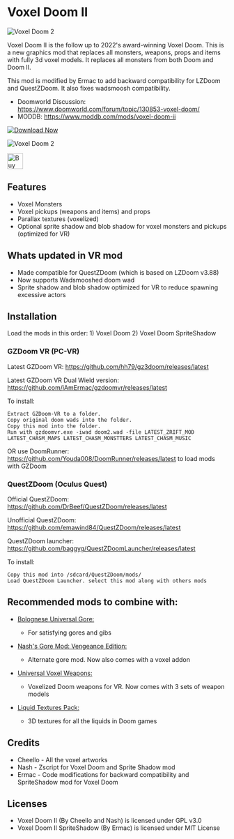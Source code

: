# Voxel Doom II

![Voxel Doom 2](https://media.moddb.com/images/downloads/1/262/261802/voxeldoom2.png)

Voxel Doom II is the follow up to 2022's award-winning Voxel Doom. This is a new graphics mod that replaces all monsters, weapons, props and items with fully 3d voxel models. It replaces all monsters from both Doom and Doom II.

This mod is modified by Ermac to add backward compatibility for LZDoom and QuestZDoom. It also fixes wadsmoosh compatibility.

- Doomworld Discussion: https://www.doomworld.com/forum/topic/130853-voxel-doom/
- MODDB: https://www.moddb.com/mods/voxel-doom-ii

[![Download Now](https://raster.shields.io/github/downloads/iAmErmac/Voxel-Doom-VR/total)](https://github.com/iAmErmac/Voxel-Doom-VR/releases/latest)

![Voxel Doom 2](https://i.imgflip.com/88veum.gif)

[<img src="https://cdn.ko-fi.com/cdn/kofi2.png?v=2" height="36" alt="Buy me a Cofee!">](https://ko-fi.com/ermac)

## Features
* Voxel Monsters
* Voxel pickups (weapons and items) and props
* Parallax textures (voxelized)
* Optional sprite shadow and blob shadow for voxel monsters and pickups (optimized for VR)

## Whats updated in VR mod
* Made compatible for QuestZDoom (which is based on LZDoom v3.88)
* Now supports Wadsmooshed doom wad
* Sprite shadow and blob shadow optimized for VR to reduce spawning excessive actors

## Installation

Load the mods in this order: 1) Voxel Doom 2) Voxel Doom SpriteShadow

### GZDoom VR (PC-VR)

Latest GZDoom VR: https://github.com/hh79/gz3doom/releases/latest

Latest GZDoom VR Dual Wield version: https://github.com/iAmErmac/gzdoomvr/releases/latest

To install:

    Extract GZDoom-VR to a folder.
    Copy original doom wads into the folder.
    Copy this mod into the folder.
    Run with gzdoomvr.exe -iwad doom2.wad -file LATEST_ZRIFT_MOD LATEST_CHASM_MAPS LATEST_CHASM_MONSTTERS LATEST_CHASM_MUSIC
  
OR use DoomRunner: https://github.com/Youda008/DoomRunner/releases/latest to load mods with GZDoom

### QuestZDoom (Oculus Quest)

Official QuestZDoom: https://github.com/DrBeef/QuestZDoom/releases/latest

Unofficial QuestZDoom: https://github.com/emawind84/QuestZDoom/releases/latest

QuestZDoom launcher: https://github.com/baggyg/QuestZDoomLauncher/releases/latest

To install:

    Copy this mod into /sdcard/QuestZDoom/mods/
    Load QuestZDoom Launcher. select this mod along with others mods

## Recommended mods to combine with:

* [Bolognese Universal Gore:](https://www.moddb.com/mods/brutal-doom/downloads/bolognese-gore-mod-v20)
  - For satisfying gores and gibs

* [Nash's Gore Mod: Vengeance Edition:](https://www.moddb.com/mods/nashs-gore-mod-vengeance-edition)
  - Alternate gore mod. Now also comes with a voxel addon

* [Universal Voxel Weapons:](https://github.com/iAmErmac/Universal_Doom_VoxelWeapons_VR)
  - Voxelized Doom weapons for VR. Now comes with 3 sets of weapon models

* [Liquid Textures Pack:](https://www.moddb.com/games/doom-ii/addons/doom-liquid-texture-pack)
  - 3D textures for all the liquids in Doom games

## Credits

* Cheello - All the voxel artworks
* Nash - Zscript for Voxel Doom and Sprite Shadow mod
* Ermac - Code modifications for backward compatibility and SpriteShadow mod for Voxel Doom

## Licenses

* Voxel Doom II (By Cheello and Nash) is licensed under GPL v3.0
* Voxel Doom II SpriteShadow (By Ermac) is licensed under MIT License